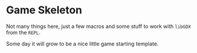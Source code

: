 # Game Skeleton

Not many things here, just a few macros and some stuff to work with `libGDX` from the `REPL`.

Some day it will grow to be a nice little game starting template.


